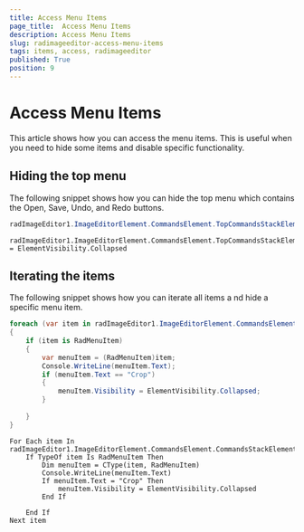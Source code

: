 ```yaml
---
title: Access Menu Items
page_title:  Access Menu Items
description: Access Menu Items
slug: radimageeditor-access-menu-items
tags: items, access, radimageeditor
published: True
position: 9
---
```


# Access Menu Items

This article shows how you can access the menu items. This is useful when you need to hide some items and disable specific functionality.

## Hiding the top menu 

The following snippet shows how you can hide the top menu which contains the Open, Save, Undo, and Redo buttons.

````C#
radImageEditor1.ImageEditorElement.CommandsElement.TopCommandsStackElement.Visibility = ElementVisibility.Collapsed;
````
````VBNET
radImageEditor1.ImageEditorElement.CommandsElement.TopCommandsStackElement.Visibility = ElementVisibility.Collapsed
````


## Iterating the items 

The following snippet shows how you can iterate all items a nd hide a specific menu item. 


````C#
foreach (var item in radImageEditor1.ImageEditorElement.CommandsElement.CommandsStackElement.Children)
{
    if (item is RadMenuItem)
    {
        var menuItem = (RadMenuItem)item;
        Console.WriteLine(menuItem.Text);
        if (menuItem.Text == "Crop")
        {
            menuItem.Visibility = ElementVisibility.Collapsed;
        }
      
    }
}

````
````VB.NET
For Each item In radImageEditor1.ImageEditorElement.CommandsElement.CommandsStackElement.Children
	If TypeOf item Is RadMenuItem Then
		Dim menuItem = CType(item, RadMenuItem)
		Console.WriteLine(menuItem.Text)
		If menuItem.Text = "Crop" Then
			menuItem.Visibility = ElementVisibility.Collapsed
		End If

	End If
Next item

````

